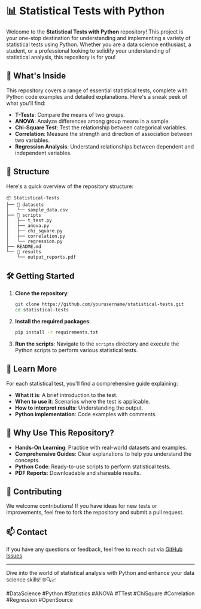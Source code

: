 # 📊 Statistical Tests with Python

Welcome to the **Statistical Tests with Python** repository! This project is your one-stop destination for understanding and implementing a variety of statistical tests using Python. Whether you are a data science enthusiast, a student, or a professional looking to solidify your understanding of statistical analysis, this repository is for you!

## 🚀 What's Inside

This repository covers a range of essential statistical tests, complete with Python code examples and detailed explanations. Here's a sneak peek of what you'll find:

- **T-Tests**: Compare the means of two groups.
- **ANOVA**: Analyze differences among group means in a sample.
- **Chi-Square Test**: Test the relationship between categorical variables.
- **Correlation**: Measure the strength and direction of association between two variables.
- **Regression Analysis**: Understand relationships between dependent and independent variables.

## 📁 Structure

Here's a quick overview of the repository structure:

```
📦 Statistical-Tests
├── 📁 datasets
│   └── sample_data.csv
├── 📁 scripts
│   ├── t_test.py
│   ├── anova.py
│   ├── chi_square.py
│   ├── correlation.py
│   └── regression.py
├── README.md
└── 📁 results
    └── output_reports.pdf
```

## 🛠️ Getting Started

1. **Clone the repository**:
    ```sh
    git clone https://github.com/yourusername/statistical-tests.git
    cd statistical-tests
    ```

2. **Install the required packages**:
    ```sh
    pip install -r requirements.txt
    ```

3. **Run the scripts**: Navigate to the `scripts` directory and execute the Python scripts to perform various statistical tests.

## 📘 Learn More

For each statistical test, you'll find a comprehensive guide explaining:

- **What it is**: A brief introduction to the test.
- **When to use it**: Scenarios where the test is applicable.
- **How to interpret results**: Understanding the output.
- **Python implementation**: Code examples with comments.

## 🌟 Why Use This Repository?

- **Hands-On Learning**: Practice with real-world datasets and examples.
- **Comprehensive Guides**: Clear explanations to help you understand the concepts.
- **Python Code**: Ready-to-use scripts to perform statistical tests.
- **PDF Reports**: Downloadable and shareable results.

## 🤝 Contributing

We welcome contributions! If you have ideas for new tests or improvements, feel free to fork the repository and submit a pull request.

## 📫 Contact

If you have any questions or feedback, feel free to reach out via [GitHub Issues](https://github.com/yourusername/statistical-tests/issues)

---

Dive into the world of statistical analysis with Python and enhance your data science skills! 🌐🔍📈

#DataScience #Python #Statistics #ANOVA #TTest #ChiSquare #Correlation #Regression #OpenSource
